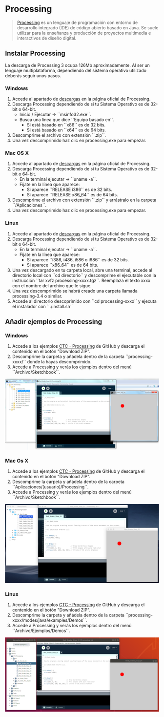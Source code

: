# Processing

> [Processing][1] es un lenguaje de programación con entorno de desarrollo integrado (IDE) de código abierto basado en Java. Se suele utilizar para la enseñanza y producción de proyectos multimedia e interactivos de diseño digital.


## Instalar Processing

La descarga de Processing 3 ocupa 126Mb aproximadamente. Al ser un lenguaje multiplataforma, dependiendo del sistema operativo utilizado deberás seguir unos pasos.


### Windows

1. Accede al apartado de [descargas][2] en la página oficial de Processing.
2. Descarga Processing dependiendo de si tu Sistema Operativo es de 32-bit o 64-bit.
    - Inicio / Ejecutar -> ´´msinfo32.exe´´.
    - Busca una línea que dice ´´Equipo basado en´´.
        - Si está basado en ´´x86´´ es de 32 bits.
        - Si está basado en ´´x64´´ es de 64 bits.
3. Descomprime el archivo con extensión ´´.zip´´.
4. Una vez descomprimido haz clic en processing.exe para empezar.


### Mac OS X

1. Accede al apartado de [descargas][2] en la página oficial de Processing.
2. Descarga Processing dependiendo de si tu Sistema Operativo es de 32-bit o 64-bit.
    - En la terminal ejecutar -> ´´uname -a´´.
    - Fíjate en la línea que aparece:
        - Si aparece ´´RELEASE i386´´ es de 32 bits.
        - Si aparece ´´RELEASE x86_64´´ es de 64 bits.
3. Descomprime el archivo con extensión ´´.zip´´ y arrástralo en la carpeta ´´/Aplicaciones´´.
4. Una vez descomprimido haz clic en processing.exe para empezar.


### Linux

1. Accede al apartado de [descargas][2] en la página oficial de Processing.
2. Descarga Processing dependiendo de si tu Sistema Operativo es de 32-bit o 64-bit.
    - En la terminal ejecutar -> ´´uname -a´´.
    - Fíjate en la línea que aparece:
        - Si aparece ´´i386, i486, i586 o i686´´ es de 32 bits.
        - Si aparece ´´x86_64´´ es de 64 bits.
3. Una vez descargado en tu carpeta local, abre una terminal, accede al directorio local con ´´cd directorio´´ y descomprime el ejecutable con la instrucción ´´tar xvfz processing-xxxx.tgz´´. Reemplaza el texto xxxx con el nombre del archivo que le sigue. 
4. Una vez descomprimido se habrá creado una carpeta llamada processing-3.4 o similar. 
5. Accede al directorio descoprimido con ´´cd processing-xxxx´´ y ejecuta el instalador con ´´./install.sh´´


## Añadir ejemplos de Processing

### Windows

1. Accede a los ejemplos [CTC - Processing][2] de GitHub y descarga el contenido en el botón "Download ZIP".
2. Descomprime la carpeta y añádela dentro de la carpeta ´´processing-xxxx/´´ donde la hayas descomprimido.
3. Accede a Processing y verás los ejemplos dentro del menú ´´Archivo/Sketchbook´´.

![](img/windows.png)


### Mac Os X

1. Accede a los ejemplos [CTC - Processing][2] de GitHub y descarga el contenido en el botón "Download ZIP".
2. Descomprime la carpeta y añádela dentro de la carpeta ´´Aplicaciones/[usuario]/Processing´´.
3. Accede a Processing y verás los ejemplos dentro del menú ´´Archivo/Sketchbook´´.

![](img/mac.png)


### Linux 

1. Accede a los ejemplos [CTC - Processing][2] de GitHub y descarga el contenido en el botón "Download ZIP".
2. Descomprime la carpeta y añádela dentro de la carpeta ´´processing-xxxx/modes/java/examples/Demos´´.
3. Accede a Processing y verás los ejemplos dentro del menú ´´Archivo/Ejemplos/Demos´´.

![](img/linux.png)


[1]: https://processing.org/
[2]: https://processing.org/download/
[3]: https://github.com/arduino/CTC-Processing